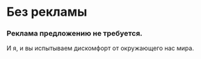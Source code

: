 # Без рекламы

### Реклама предложению не требуется.

И я, и вы испытываем дискомфорт от окружающего нас мира. 
